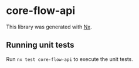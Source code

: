 # core-flow-api

This library was generated with [Nx](https://nx.dev).

## Running unit tests

Run `nx test core-flow-api` to execute the unit tests.
